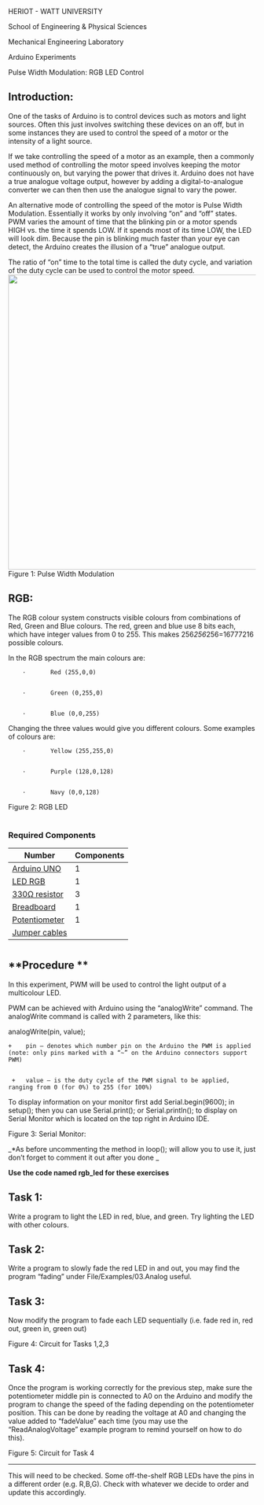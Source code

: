 
HERIOT - WATT UNIVERSITY

School of Engineering & Physical Sciences

Mechanical Engineering Laboratory

Arduino Experiments

Pulse Width Modulation: RGB LED Control


## **Introduction:**

One of the tasks of Arduino is to control devices such as motors and light sources. Often this just involves switching these devices on an off, but in some instances they are used to control the speed of a motor or the intensity of a light source.

If we take controlling the speed of a motor as an example, then a commonly used method of controlling the motor speed involves keeping the motor continuously on, but varying the power that drives it. Arduino does not have a true analogue voltage output, however by adding a digital-to-analogue converter we can then then use the analogue signal to vary the power.

An alternative mode of controlling the speed of the motor is Pulse Width Modulation. Essentially it works by only involving “on” and “off” states. PWM varies the amount of time that the blinking pin or a motor spends HIGH vs. the time it spends LOW. If it spends most of its time LOW, the LED will look dim. Because the pin is blinking much faster than your eye can detect, the Arduino creates the illusion of a “true” analogue output. 

The ratio of “on” time to the total time is called the duty cycle, and variation of the duty cycle can be used to control the motor speed.
<img src="/rgb_led/PulseWidthModulation.png" width="600"/>
Figure 1: Pulse Width Modulation

 


## **RGB:**

The RGB colour system constructs visible colours from combinations of Red, Green and Blue colours. The red, green and blue use 8 bits each, which have integer values from 0 to 255. This makes 256*256*256=16777216 possible colours.

In the RGB spectrum the main colours are:


        ·       Red (255,0,0)


        ·       Green (0,255,0)


        ·       Blue (0,0,255)

Changing the three values would give you different colours. Some examples of colours are:


        ·       Yellow (255,255,0)


        ·       Purple (128,0,128)


        ·       Navy (0,0,128)



Figure 2: RGB LED


#
### **Required Components**


| Number            |    Components   | 
| ------------------| --------------- |
|  [Arduino UNO](https://heriotwatt.sharepoint.com/sites/ArduinoTutorials/SitePages/Arduino.aspx)      | 1               |
|  [LED RGB](https://heriotwatt.sharepoint.com/sites/ArduinoTutorials/SitePages/LED.aspx)          | 1               |
|  [330Ω resistor](https://heriotwatt.sharepoint.com/sites/ArduinoTutorials/SitePages/Resistors.aspx)    | 3               |
|  [Breadboard](https://heriotwatt.sharepoint.com/sites/ArduinoTutorials/SitePages/Breadboard.aspx)     | 1               |
|  [Potentiometer](https://heriotwatt.sharepoint.com/sites/ArduinoTutorials/SitePages/Potentiometer.aspx)    | 1               |
|  [Jumper cables](https://heriotwatt.sharepoint.com/sites/ArduinoTutorials/SitePages/Wire.aspx)    |                 |



#
## **Procedure **

In this experiment, PWM will be used to control the light output of a multicolour LED.

PWM can be achieved with Arduino using the “analogWrite” command. The analogWrite command is called with 2 parameters, like this:

analogWrite(pin, value);


    +    pin – denotes which number pin on the Arduino the PWM is applied (note: only pins marked with a “~” on the Arduino connectors support PWM) 


     +   value – is the duty cycle of the PWM signal to be applied, ranging from 0 (for 0%) to 255 (for 100%)

To display information on your monitor first add Serial.begin(9600); in setup(); then you can use Serial.print(); or Serial.println(); to display on Serial Monitor which is located on the top right in Arduino IDE.

Figure 3: Serial Monitor:

_*As before uncommenting the method in loop(); will allow you to use it, just don’t forget to comment it out after you done  _

**Use the code named rgb_led for these exercises**


## **Task 1:**

Write a program to light the LED in red, blue, and green. Try lighting the LED with other colours. 


## **Task 2:**

Write a program to slowly fade the red LED in and out, you may find the program “fading” under File/Examples/03.Analog useful.


## **Task 3:**

Now modify the program to fade each LED sequentially (i.e. fade red in, red out, green in, green out)

Figure 4: Circuit for Tasks 1,2,3


## **Task 4:**

Once the program is working correctly for the previous step, make sure the potentiometer middle pin is connected to A0 on the Arduino and modify the program to change the speed of the fading depending on the potentiometer position. This can be done by reading the voltage at A0 and changing the value added to “fadeValue” each time (you may use the “ReadAnalogVoltage” example program to remind yourself on how to do this).

Figure 5: Circuit for Task 4


---

This will need to be checked. Some off-the-shelf RGB LEDs have the pins in a different order (e.g. R,B,G). Check with whatever we decide to order and update this accordingly.
